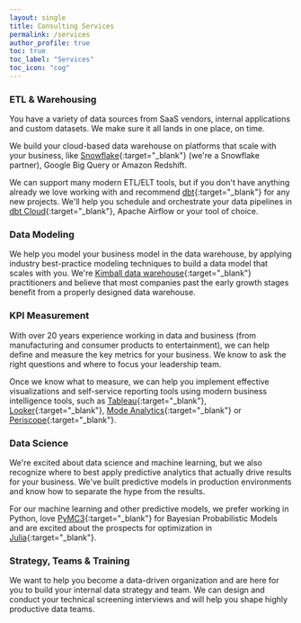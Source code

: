 ```yaml
---
layout: single
title: Consulting Services
permalink: /services
author_profile: true
toc: true
toc_label: "Services"
toc_icon: "cog"
---
```


### ETL & Warehousing
You have a variety of data sources from SaaS vendors, internal applications and custom datasets. We make sure it all lands in one place, on time.

We build your cloud-based data warehouse on platforms that scale with your business, like [Snowflake](https://www.snowflake.net){:target="_blank"} (we're a Snowflake partner), Google Big Query or Amazon Redshift.

We can support many modern ETL/ELT tools, but if you don't have anything already we love working with and recommend [dbt](https://www.getdbt.com/){:target="_blank"} for any new projects. We'll help you schedule and orchestrate your data pipelines in [dbt Cloud](https://cloud.getdbt.com/){:target="_blank"}, Apache Airflow or your tool of choice.

### Data Modeling
We help you model your business model in the data warehouse, by applying industry best-practice modeling techniques to build a data model that scales with you. We're [Kimball data warehouse](https://www.kimballgroup.com/data-warehouse-business-intelligence-resources/kimball-techniques/){:target="_blank"} practitioners and believe that most companies past the early growth stages benefit from a properly designed data warehouse.

### KPI Measurement
With over 20 years experience working in data and business (from manufacturing and consumer products to entertainment), we can help define and measure the key metrics for your business. We know to ask the right questions and where to focus your leadership team.

Once we know what to measure, we can help you implement effective visualizations and self-service reporting tools using modern business intelligence tools, such as [Tableau](https://www.tableau.com){:target="_blank"}, [Looker](https://looker.com){:target="_blank"}, [Mode Analytics](https://www.modeanalytics.com){:target="_blank"} or [Periscope](https://www.periscopedata.com){:target="_blank"}.

### Data Science
We're excited about data science and machine learning, but we also recognize where to best apply predictive analytics that actually drive results for your business. We've built predictive models in production environments and know how to separate the hype from the results.

For our machine learning and other predictive models, we prefer working in Python, love [PyMC3](https://docs.pymc.io){:target="_blank"} for Bayesian Probabilistic Models and are excited about the prospects for optimization in [Julia](https://www.juliaopt.org){:target="_blank"}.

### Strategy, Teams & Training
We want to help you become a data-driven organization and are here for you to build your internal data strategy and team.
We can design and conduct your technical screening interviews and will help you shape highly productive data teams.
